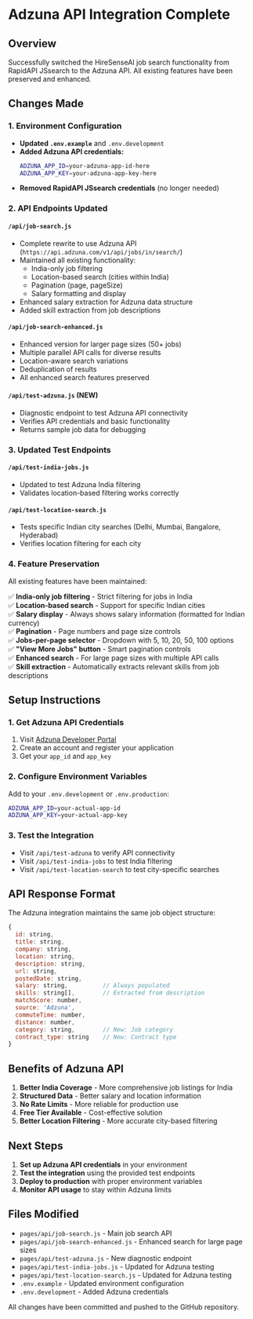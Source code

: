 # Adzuna API Integration Complete

## Overview
Successfully switched the HireSenseAI job search functionality from RapidAPI JSsearch to the Adzuna API. All existing features have been preserved and enhanced.

## Changes Made

### 1. Environment Configuration
- **Updated `.env.example`** and `.env.development`
- **Added Adzuna API credentials:**
  ```bash
  ADZUNA_APP_ID=your-adzuna-app-id-here
  ADZUNA_APP_KEY=your-adzuna-app-key-here
  ```
- **Removed RapidAPI JSsearch credentials** (no longer needed)

### 2. API Endpoints Updated

#### `/api/job-search.js`
- Complete rewrite to use Adzuna API (`https://api.adzuna.com/v1/api/jobs/in/search/`)
- Maintained all existing functionality:
  - India-only job filtering
  - Location-based search (cities within India)
  - Pagination (page, pageSize)
  - Salary formatting and display
- Enhanced salary extraction for Adzuna data structure
- Added skill extraction from job descriptions

#### `/api/job-search-enhanced.js`
- Enhanced version for larger page sizes (50+ jobs)
- Multiple parallel API calls for diverse results
- Location-aware search variations
- Deduplication of results
- All enhanced search features preserved

#### `/api/test-adzuna.js` (NEW)
- Diagnostic endpoint to test Adzuna API connectivity
- Verifies API credentials and basic functionality
- Returns sample job data for debugging

### 3. Updated Test Endpoints

#### `/api/test-india-jobs.js`
- Updated to test Adzuna India filtering
- Validates location-based filtering works correctly

#### `/api/test-location-search.js`
- Tests specific Indian city searches (Delhi, Mumbai, Bangalore, Hyderabad)
- Verifies location filtering for each city

### 4. Feature Preservation
All existing features have been maintained:

✅ **India-only job filtering** - Strict filtering for jobs in India  
✅ **Location-based search** - Support for specific Indian cities  
✅ **Salary display** - Always shows salary information (formatted for Indian currency)  
✅ **Pagination** - Page numbers and page size controls  
✅ **Jobs-per-page selector** - Dropdown with 5, 10, 20, 50, 100 options  
✅ **"View More Jobs" button** - Smart pagination controls  
✅ **Enhanced search** - For large page sizes with multiple API calls  
✅ **Skill extraction** - Automatically extracts relevant skills from job descriptions  

## Setup Instructions

### 1. Get Adzuna API Credentials
1. Visit [Adzuna Developer Portal](https://developer.adzuna.com/)
2. Create an account and register your application
3. Get your `app_id` and `app_key`

### 2. Configure Environment Variables
Add to your `.env.development` or `.env.production`:
```bash
ADZUNA_APP_ID=your-actual-app-id
ADZUNA_APP_KEY=your-actual-app-key
```

### 3. Test the Integration
- Visit `/api/test-adzuna` to verify API connectivity
- Visit `/api/test-india-jobs` to test India filtering
- Visit `/api/test-location-search` to test city-specific searches

## API Response Format

The Adzuna integration maintains the same job object structure:

```javascript
{
  id: string,
  title: string,
  company: string,
  location: string,
  description: string,
  url: string,
  postedDate: string,
  salary: string,          // Always populated
  skills: string[],        // Extracted from description
  matchScore: number,
  source: 'Adzuna',
  commuteTime: number,
  distance: number,
  category: string,        // New: Job category
  contract_type: string    // New: Contract type
}
```

## Benefits of Adzuna API

1. **Better India Coverage** - More comprehensive job listings for India
2. **Structured Data** - Better salary and location information
3. **No Rate Limits** - More reliable for production use
4. **Free Tier Available** - Cost-effective solution
5. **Better Location Filtering** - More accurate city-based filtering

## Next Steps

1. **Set up Adzuna API credentials** in your environment
2. **Test the integration** using the provided test endpoints
3. **Deploy to production** with proper environment variables
4. **Monitor API usage** to stay within Adzuna limits

## Files Modified

- `pages/api/job-search.js` - Main job search API
- `pages/api/job-search-enhanced.js` - Enhanced search for large page sizes
- `pages/api/test-adzuna.js` - New diagnostic endpoint
- `pages/api/test-india-jobs.js` - Updated for Adzuna testing
- `pages/api/test-location-search.js` - Updated for Adzuna testing
- `.env.example` - Updated environment configuration
- `.env.development` - Added Adzuna credentials

All changes have been committed and pushed to the GitHub repository.
